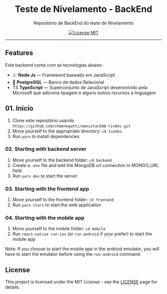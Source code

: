 <h1 align="center">
Teste de Nivelamento - BackEnd
</h1>

<p align="center">Repositório de BackEnd do teste de Nivelamento</p>

<p align="center">
  <a href="https://opensource.org/licenses/MIT">
    <img src="https://img.shields.io/badge/License-MIT-blue.svg" alt="License MIT">
  </a>
</p>

<hr />

## Features

Este backend conta com as tecnologias abaixo:

- 💹 **Node Js** — Frameword baseado em JavaScript
- 📄 **PostgreSQL** — Banco de dados Relacional
- TS **TypeScript** — Superconjunto de JavaScript desenvolvido pela Microsoft que adiciona tipagem e alguns outros recursos a linguagem

## 01. Início

1. Clone este repositório usando `https://github.com/chmenegatti/omnistack08-tindev.git`
2. Move yourself to the appropriate directory: `cd tindev`<br />
3. Run `yarn` to install dependencies<br />

### 02. Starting with backend server

1. Move yourself to the backend folder: `cd backend`
2. Create a `.env` file and add the MongoDB url connection in MONGO_URL field
3. Run `yarn dev` to start the server

### 03. Starting with the frontend app

1. Move yourself to the frontend folder: `cd frontend`
2. Run `yarn start` to start the web application

### 04. Starting with the mobile app

1. Move yourself to the mobile folder: `cd mobile`
2. Run `react-native run-ios` (or `run-android` if your prefer) to start the mobile app

Note: If you choose to start the mobile app in the android emulator, you will have to start the emulator before using
the `run-android` command.


## License

This project is licensed under the MIT License - see the [LICENSE](https://opensource.org/licenses/MIT) page for details.
